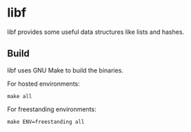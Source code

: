 libf
====

libf provides some useful data structures like lists and hashes.

Build
-----

libf uses GNU Make to build the binaries.

For hosted environments:

    make all

For freestanding environments:

    make ENV=freestanding all
